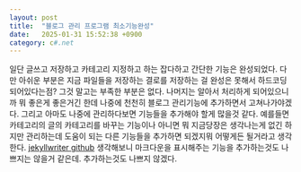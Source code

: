 ```yaml
---
layout: post
title:  "블로그 관리 프로그램 최소기능완성"
date:   2025-01-31 15:52:38 +0900
category: c#.net
---
```

일단 글쓰고 저장하고 카테고리 지정하고 하는 잡다하고 간단한 기능은 완성되었다.
다만 아쉬운 부분은 지금 파일들을 저장하는 결로를 저장하는 걸 완성은 못해서 하드코딩되어있다는점?
그것 말고는 부족한 부분은 없다. 나머지는 알아서 처리하게 되어있으니까 뭐 좋은게 좋은거긴 한데 
나중에 천천히 블로그 관리기능에 추가하면서 고쳐나가야겠다. 그리고 아마도 나중에 관리하다보면 기능들을 추가해야 할게 많을것 같다. 예를들면 카테고리의 글의 카테고리를 바꾸는 기능이나 아니면 뭐 지금당장은 생각나는게 없긴 하지만 관리하는데 도움이 되는 다른 기능들을 추가하면 되겠지뭐 어떻게든 될거라고 생각한다.
[jekyllwriter github](https://github.com/Mrochu/jekyllwriter) 생각해보니 마크다운을 표시해주는 기능을 추가하는것도 나쁘지는 않을거 같은데. 
추가하는것도 나쁘지 않겠다.
